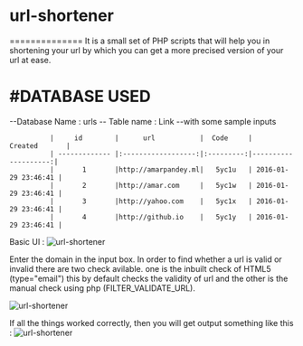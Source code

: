 # url-shortener
==============
It is a small set of PHP scripts that will help you in shortening your url by which you can get a more precised version of your url at ease.

#DATABASE USED
===============
--Database Name : urls
  -- Table name : Link
    --with some sample inputs


              |     id        |      url           |  Code     |       Created       |
              | ------------- |:------------------:|:---------:|--------------------:|
              |       1       |http://amarpandey.ml|   5yc1u   | 2016-01-29 23:46:41 |
              |       2       |http://amar.com     |   5yc1w   | 2016-01-29 23:46:41 |
              |       3       |http://yahoo.com    |   5yc1x   | 2016-01-29 23:46:41 |
              |       4       |http://github.io    |   5yc1y   | 2016-01-29 23:46:41 |


Basic UI :
![url-shortener](https://raw.githubusercontent.com/amarlearning/url-shortener/master/img/imageone.jpg)


Enter the domain in the input box. In order to find whether a url is valid or invalid there are two check avilable.
one is the inbuilt check of HTML5 (type="email") this by default checks the validity of url and the other is the manual check using php (FILTER_VALIDATE_URL).

![url-shortener](https://raw.githubusercontent.com/amarlearning/url-shortener/master/img/imagethree.jpg)


If all the things worked correctly, then you will get output something like this :
![url-shortener](https://raw.githubusercontent.com/amarlearning/url-shortener/master/img/imagetwo.jpg)
